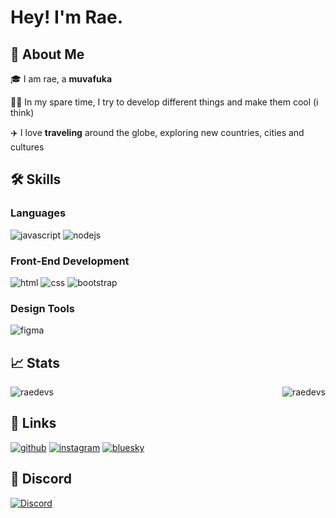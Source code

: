 # Hey! I'm Rae.

## 🚀 About Me

🎓 I am rae, a **muvafuka**

👨‍💻 In my spare time, I try to develop different things and make them cool (i think)

✈️ I love **traveling** around the globe, exploring new countries, cities and cultures

## 🛠️ Skills

### Languages

![javascript](https://img.shields.io/badge/JavaScript-323330?style=for-the-badge&logo=javascript&logoColor=F7DF1E)
![nodejs](https://img.shields.io/badge/NodeJS-323330?style=for-the-badge&logo=javascript&logoColor=F7DF1E)

### Front-End Development

![html](https://img.shields.io/badge/HTML5-E34F26?style=for-the-badge&logo=html5&logoColor=white)
![css](https://img.shields.io/badge/CSS3-1572B6?style=for-the-badge&logo=css3&logoColor=white)
![bootstrap](https://img.shields.io/badge/Bootstrap-563D7C?style=for-the-badge&logo=bootstrap&logoColor=white)


### Design Tools

![figma](https://img.shields.io/badge/figma-000000?style=for-the-badge&logo=figma&logoColor=white)

## 📈 Stats

<p><img align="left" src="https://github-readme-stats.vercel.app/api/top-langs?username=raedevs&show_icons=true&locale=en&layout=compact" alt="raedevs" /></p>

<p>&nbsp;<img align="right" src="https://github-readme-stats.vercel.app/api?username=raedevs&show_icons=true&theme=tokyonight&locale=en" alt="raedevs" /></p>

## 🔗 Links

[![github](https://img.shields.io/badge/GitHub-000000?style=for-the-badge&logo=GitHub&logoColor=white)](https://github.com/raedevs)
[![instagram](https://img.shields.io/badge/Instagram-E4405F?style=for-the-badge&logo=instagram&logoColor=white)](https://www.instagram.com/raae.08/)
[![bluesky](https://img.shields.io/badge/-Bluesky-3686f7?style=flat&logo=icloud&logoColor=white)](https://bsky.social/raefilms.bsky.social)

## 🔗 Discord

[![Discord](https://lanyard.cnrad.dev/api/1300635824097857556)](https://discord.gg/QyD7heM7QE)
